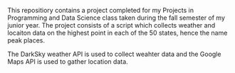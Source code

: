 This repositiory contains a project completed for my Projects in Programming and Data Science class taken during the fall semester
of my junior year. The project consists of a script which collects weather and locaiton data on the highest point in each of the
50 states, hence the name peak places.

The DarkSky weather API is used to collect weahter data and the Google Maps API is used to gather location data.
